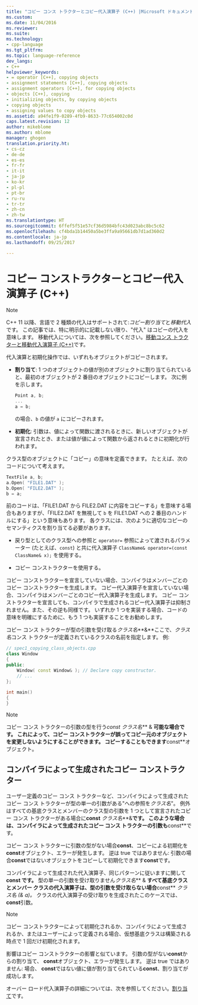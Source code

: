 ```yaml
---
title: "コピー コンス トラクターとコピー代入演算子 (C++) |Microsoft ドキュメント"
ms.custom: 
ms.date: 11/04/2016
ms.reviewer: 
ms.suite: 
ms.technology:
- cpp-language
ms.tgt_pltfrm: 
ms.topic: language-reference
dev_langs:
- C++
helpviewer_keywords:
- = operator [C++], copying objects
- assignment statements [C++], copying objects
- assignment operators [C++], for copying objects
- objects [C++], copying
- initializing objects, by copying objects
- copying objects
- assigning values to copy objects
ms.assetid: a94fe1f9-0289-4fb9-8633-77c654002c0d
caps.latest.revision: 12
author: mikeblome
ms.author: mblome
manager: ghogen
translation.priority.ht:
- cs-cz
- de-de
- es-es
- fr-fr
- it-it
- ja-jp
- ko-kr
- pl-pl
- pt-br
- ru-ru
- tr-tr
- zh-cn
- zh-tw
ms.translationtype: HT
ms.sourcegitcommit: 6ffef5f51e57cf36d5984bfc43d023abc8bc5c62
ms.openlocfilehash: cf4bda1b14450a5be3ffa9a95661db7d1ad360d2
ms.contentlocale: ja-jp
ms.lasthandoff: 09/25/2017

---
```

# <a name="copy-constructors-and-copy-assignment-operators-c"></a>コピー コンストラクターとコピー代入演算子 (C++)
> [!NOTE]
>  C++ 11 以降、言語で 2 種類の代入はサポートされて:*コピー割り当て*と*移動代入*です。 この記事では、特に明示的に記載しない限り、"代入" はコピーの代入を意味します。 移動代入については、次を参照してください。[移動コンス トラクターと移動代入演算子 (C++)](http://msdn.microsoft.com/en-us/1442de5f-37a5-42a1-83a6-ec9cfe0414db)です。  
>   
>  代入演算と初期化操作では、いずれもオブジェクトがコピーされます。  
  
-   **割り当て**: 1 つのオブジェクトの値が別のオブジェクトに割り当てられていると、最初のオブジェクトが 2 番目のオブジェクトにコピーします。 次に例を示します。  
  
    ```cpp  
    Point a, b;  
    ...  
    a = b;  
    ```  
  
     の場合、`b` の値が `a` にコピーされます。  
  
-   **初期化**: 引数は、値によって関数に渡されるときに、新しいオブジェクトが宣言されたとき、または値が値によって関数から返されるときに初期化が行われます。  
  
 クラス型のオブジェクトに「コピー」の意味を定義できます。 たとえば、次のコードについて考えます。  
  
```cpp  
TextFile a, b;  
a.Open( "FILE1.DAT" );  
b.Open( "FILE2.DAT" );  
b = a;  
```  
  
 前のコードは、「FILE1.DAT から FILE2.DAT に内容をコピーする」を意味する場合もありますが、「FILE2.DAT を無視して `b` を FILE1.DAT への 2 番目のハンドルにする」という意味もあります。 各クラスには、次のように適切なコピーのセマンティクスを割り当てる必要があります。  
  
-   戻り型としてのクラス型への参照と `operator=` 参照によって渡されるパラメーター (たとえば、`const`) と共に代入演算子 `ClassName& operator=(const ClassName& x);` を使用する。  
  
-   コピー コンストラクターを使用する。   
  
 コピー コンストラクターを宣言していない場合、コンパイラはメンバーごとのコピー コンストラクターを生成します。  コピー代入演算子を宣言していない場合、コンパイラはメンバーごとのコピー代入演算子を生成します。 コピー コンストラクターを宣言しても、コンパイラで生成されるコピー代入演算子は抑制されません。また、その逆も同様です。 いずれか 1 つを実装する場合、コードの意味を明確にするために、もう 1 つも実装することをお勧めします。  
   
 コピー コンス トラクターが型の引数を受け取る*クラス名***&**ここで、*クラス名*コンス トラクターが定義されているクラスの名前を指定します。 例:  
  
```cpp  
// spec1_copying_class_objects.cpp  
class Window  
{  
public:  
    Window( const Window& ); // Declare copy constructor.  
    // ...  
};  
  
int main()  
{  
}  
```  
  
> [!NOTE]
>  コピー コンス トラクターの引数の型を行う*const クラス名*** & **可能な場合です。 これによって、コピー コンストラクターが誤ってコピー元のオブジェクトを変更しないようにすることができます。 コピーすることもできます**const**オブジェクト。  
  
## <a name="compiler-generated-copy-constructors"></a>コンパイラによって生成されたコピー コンストラクター  
 ユーザー定義のコピー コンス トラクターなど、コンパイラによって生成されたコピー コンス トラクターが型の単一の引数がある"への参照を*クラス名*"。 例外はすべての基底クラスとメンバーのクラス型の引数を 1 つとして宣言されたコピー コンス トラクターがある場合に**const** *クラス名***&**です。 このような場合は、コンパイラによって生成されたコピー コンス トラクターの引数も**const**です。  
  
 コピー コンス トラクターに引数の型がない場合**const**、コピーによる初期化を**const**オブジェクト、エラーが発生します。 逆は true ではありません: 引数の場合**const**ではないオブジェクトをコピーして初期化できます**const**です。  
  
 コンパイラによって生成された代入演算子、同じパターンに従いますに関して**const です。** 型の単一の引数を受け取りません*クラス名*** & **すべて基底クラスとメンバー クラスの代入演算子は、型の引数を受け取らない場合**const** *クラス名 (& a)。* クラスの代入演算子の受け取りを生成されたこのケースでは、 **const**引数。  
  
> [!NOTE]
>  コピー コンストラクターによって初期化されるか、コンパイラによって生成されるか、またはユーザーによって定義される場合、仮想基底クラスは構築される時点で 1 回だけ初期化されます。  
  
 影響はコピー コンストラクターの影響と似ています。 引数の型がない**const**からの割り当て、 **const**オブジェクト、エラーが発生します。 逆は true ではありません: 場合、 **const**ではない値に値が割り当てられている**const**、割り当てが成功します。  
  
 オーバー ロード代入演算子の詳細については、次を参照してください。[割り当て](../cpp/assignment.md)です。  
  

